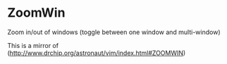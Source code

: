 ZoomWin
=======

Zoom in/out of windows (toggle between one window and multi-window)

This is a mirror of (http://www.drchip.org/astronaut/vim/index.html#ZOOMWIN)

